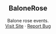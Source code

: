 <div>
  <h2 align="center">BaloneRose</h2>
  <p align="center">
    Balone rose events.
    <br />
    <a href="https://fanciful-strudel-aa6b86.netlify.app/">Visit Site</a>
    ·
    <a href="https://github.com/natanlomakin/baloneRose/issues">Report Bug</a>
  </p>
</div>
